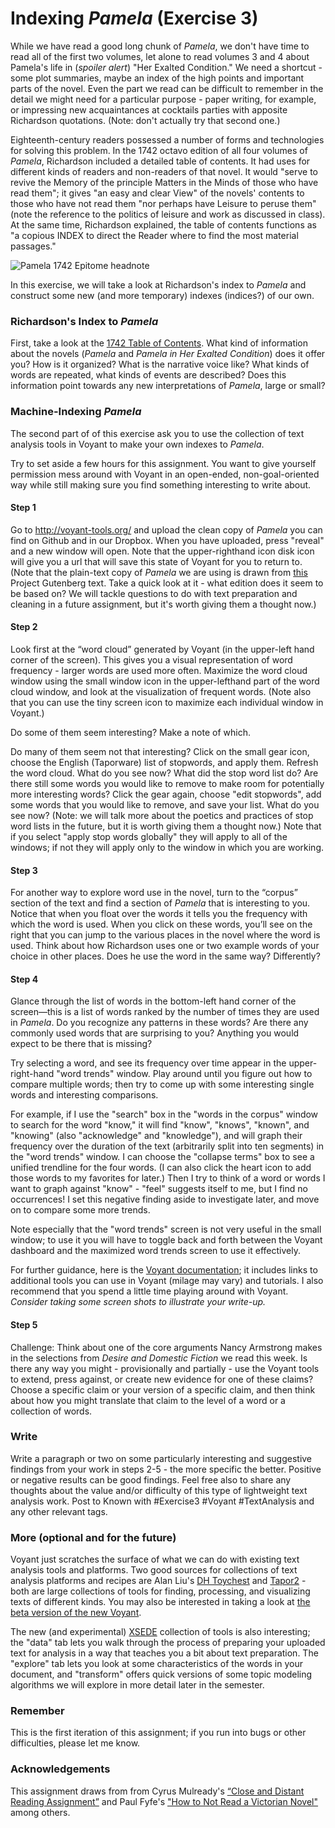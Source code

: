 # Indexing *Pamela* (Exercise 3)

While we have read a good long chunk of *Pamela*, we don't have time to read all of the first two volumes, let alone to read volumes 3 and 4 about Pamela's life in (*spoiler alert*) "Her Exalted Condition." We need a shortcut - some plot summaries, maybe an index of the high points and important parts of the novel. Even the part we read can be difficult to remember in the detail we might need for a particular purpose - paper writing, for example, or impressing new acquaintances at cocktails parties with apposite Richardson quotations. (Note: don't actually try that second one.)

Eighteenth-century readers possessed a number of forms and technologies for solving this problem. In the 1742 octavo edition of all four volumes of *Pamela*, Richardson included a detailed table of contents. It had uses for different kinds of readers and non-readers of that novel. It would "serve to revive the Memory of the principle Matters in the Minds of those who have read them";  it gives "an easy and clear View" of the novels' contents to those who have not read them "nor perhaps have Leisure to peruse them" (note the reference to the politics of leisure and work as discussed in class).  At the same time, Richardson explained, the table of contents functions as "a copious INDEX to direct the Reader where to find the most material passages."

![Pamela 1742 Epitome headnote](https://github.com/rbuurma/rise-2015/blob/master/Pamela_epitome_headnote_1742.png?raw=true)

In this exercise, we will take a look at Richardson's index to *Pamela* and construct some new (and more temporary) indexes (indices?) of our own.

### Richardson's Index to *Pamela*

First, take a look at the [1742 Table of Contents](https://github.com/rbuurma/rise-2015/blob/master/Pamela_1742_Table_of_Contents.pdf). What kind of information about the novels (*Pamela* and *Pamela in Her Exalted Condition*) does it offer you? How is it organized? What is the narrative voice like? What kinds of words are repeated, what kinds of events are described? Does this information point towards any new interpretations of *Pamela*, large or small?

### Machine-Indexing *Pamela*

The second part of of this exercise ask you to use the collection of text analysis tools in Voyant to make your own indexes to *Pamela*.

Try to set aside a few hours for this assignment. You want to give yourself permission mess around with Voyant in an open-ended, non-goal-oriented way while still making sure you find something interesting to write about.

#### Step 1

Go to http://voyant-tools.org/ and upload the clean copy of *Pamela* you can find on Github and in our Dropbox. When you have uploaded, press "reveal" and a new window will open. Note that the upper-righthand icon disk icon will give you a url that will save this state of Voyant for you to return to. (Note that the plain-text copy of *Pamela* we are using is drawn from [this](http://www.gutenberg.org/cache/epub/6124/pg6124.txt) Project Gutenberg text. Take a quick look at it - what edition does it seem to be based on? We will tackle questions to do with text preparation and cleaning in a future assignment, but it's worth giving them a thought now.)

#### Step 2

Look first at the “word cloud” generated by Voyant (in the upper-left hand corner of the screen). This gives you a visual representation of word frequency - larger words are used more often. Maximize the word cloud window using the small window icon in the upper-lefthand part of the word cloud window, and look at the visualization of frequent words. (Note also that you can use the tiny screen icon to maximize each individual window in Voyant.)

Do some of them seem interesting? Make a note of which.

Do many of them seem not that interesting? Click on the small gear icon, choose the English (Taporware) list of stopwords, and apply them. Refresh the word cloud. What do you see now? What did the stop word list do? Are there still some words you would like to remove to make room for potentially more interesting words? Click the gear again, choose "edit stopwords", add some words that you would like to remove, and save your list. What do you see now? (Note: we will talk more about the poetics and practices of stop word lists in the future, but it is worth giving them a thought now.) Note that if you select "apply stop words globally" they will apply to all of the windows; if not they will apply only to the window in which you are working.

#### Step 3

For another way to explore word use in the novel, turn to the “corpus” section of the text and find a section of *Pamela* that is interesting to you. Notice that when you float over the words it tells you the frequency with which the word is used. When you click on these words, you’ll see on the right that you can jump to the various places in the novel where the word is used. Think about how Richardson uses one or two example words of your choice in other places. Does he use the word in the same way? Differently?

#### Step 4

Glance through the list of words in the bottom-left hand corner of the screen—this is a list of words ranked by the number of times they are used in *Pamela*.  Do you recognize any patterns in these words? Are there any commonly used words that are surprising to you? Anything you would expect to be there that is missing?

Try selecting a word, and see its frequency over time appear in the upper-right-hand "word trends" window. Play around until you figure out how to compare multiple words; then try to come up with some interesting single words and interesting comparisons.

For example, if I use the "search" box in the "words in the corpus" window to search for the word "know," it will find "know", "knows", "known", and "knowing" (also "acknowledge" and "knowledge"), and will graph their frequency over the duration of the text (arbitrarily split into ten segments) in the "word trends" window. I can choose the "collapse terms" box to see a unified trendline for the four words. (I can also click the heart icon to add those words to my favorites for later.) Then I try to think of a word or words I want to graph against "know" - "feel" suggests itself to me, but I find no occurrences! I set this negative finding aside to investigate later, and move on to compare some more trends.

Note especially that the "word trends" screen is not very useful in the small window; to use it you will have to toggle back and forth between the Voyant dashboard and the maximized word trends screen to use it effectively.

For further guidance, here is the [Voyant documentation](http://docs.voyant-tools.org/); it includes links to additional tools you can use in Voyant (milage may vary) and tutorials. I also recommend that you spend a little time playing around with Voyant.
*Consider taking some screen shots to illustrate your write-up.*

#### Step 5

Challenge: Think about one of the core arguments Nancy Armstrong makes in the selections from *Desire and Domestic Fiction* we read this week. Is there any way you might - provisionally and partially - use the Voyant tools to extend, press against, or create new evidence for one of these claims? Choose a specific claim or your version of a specific claim, and then think about how you might translate that claim to the level of a word or a collection of words.

### Write

Write a paragraph or two on some particularly interesting and suggestive findings from your work in steps 2-5 - the more specific the better. Positive or negative results can be good  findings. Feel free also to share any thoughts about the value and/or difficulty of this type of lightweight text analysis work.  Post to Known with #Exercise3 #Voyant #TextAnalysis and any other relevant tags.

### More (optional and for the future)

Voyant just scratches the surface of what we can do with existing text analysis tools and platforms. Two good sources for collections of text analysis platforms and recipes are Alan Liu's [DH Toychest](http://dhresourcesforprojectbuilding.pbworks.com/w/page/69244319/Digital%20Humanities%20Tools#tools-text-analysis) and [Tapor2](http://www.tapor.ca/) - both are large collections of tools for finding, processing, and visualizing texts of different kinds. You may also be interested in taking a look at [the beta version of the new Voyant](http://beta.voyant-tools.org/).

The new (and experimental) [XSEDE](http://ec2-54-85-108-97.compute-1.amazonaws.com:3838/tag/) collection of tools is also interesting; the "data" tab lets you walk through the process of preparing your uploaded text for analysis in a way that teaches you a bit about text preparation. The "explore" tab lets you look at some characteristics of the words in your document, and "transform" offers quick versions of some topic modeling algorithms we will explore in more detail later in the semester.

### Remember

This is the first iteration of this assignment; if you run into bugs or other difficulties, please let me know.

### Acknowledgements

This assignment draws from from Cyrus Mulready's [“Close and Distant Reading Assignment”](http://englishlit1.pbworks.com/w/page/64337515/Close%20and%20Distant%20Reading%20Assignment) and Paul Fyfe's ["How to Not Read a Victorian Novel"](http://diginole.lib.fsu.edu/eng_faculty_publications/2/) among others.


